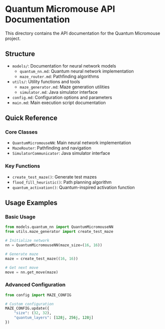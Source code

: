 # Quantum Micromouse API Documentation

This directory contains the API documentation for the Quantum Micromouse project.

## Structure

- `models/`: Documentation for neural network models
  - `quantum_nn.md`: Quantum neural network implementation
  - `maze_router.md`: Pathfinding algorithms
- `utils/`: Utility functions and tools
  - `maze_generator.md`: Maze generation utilities
  - `simulator.md`: Java simulator interface
- `config.md`: Configuration options and parameters
- `main.md`: Main execution script documentation

## Quick Reference

### Core Classes
- `QuantumMicromouseNN`: Main neural network implementation
- `MazeRouter`: Pathfinding and navigation
- `SimulatorCommunicator`: Java simulator interface

### Key Functions
- `create_test_maze()`: Generate test mazes
- `flood_fill_heuristic()`: Path planning algorithm
- `quantum_activation()`: Quantum-inspired activation function

## Usage Examples

### Basic Usage
```python
from models.quantum_nn import QuantumMicromouseNN
from utils.maze_generator import create_test_maze

# Initialize network
nn = QuantumMicromouseNN(maze_size=(16, 16))

# Generate maze
maze = create_test_maze((16, 16))

# Get next move
move = nn.get_move(maze)
```

### Advanced Configuration
```python
from config import MAZE_CONFIG

# Custom configuration
MAZE_CONFIG.update({
    "size": (32, 32),
    "quantum_layers": [128j, 256j, 128j]
})
```

